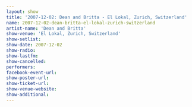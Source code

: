 ```yaml
---
layout: show
title: '2007-12-02: Dean and Britta - El Lokal, Zurich, Switzerland'
name: 2007-12-02-dean-britta-el-lokal-zurich-switzerland
artist-name: 'Dean and Britta'
show-venue: 'El Lokal, Zurich, Switzerland'
show-setlist: 
show-date: 2007-12-02
show-radio: 
show-lastfm: 
show-cancelled: 
performers: 
facebook-event-url: 
show-poster-url: 
show-ticket-url: 
show-venue-website: 
show-additional: 
---
```


